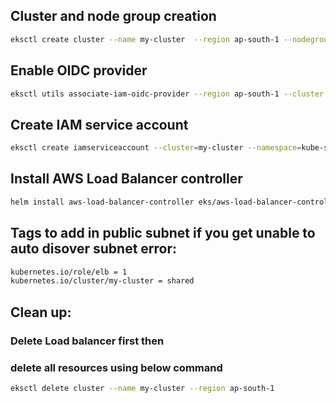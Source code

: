 ## Cluster and node group creation
```bash
eksctl create cluster --name my-cluster  --region ap-south-1 --nodegroup-name my-nodegroup --node-type t3a.medium --nodes 2 --nodes-min 1 --nodes-max 2 --node-volume-size=20 --ssh-access --ssh-public-key eks-demo --managed --asg-access --external-dns-access --full-ecr-access --appmesh-access --alb-ingress-access
```
## Enable OIDC provider
```bash
eksctl utils associate-iam-oidc-provider --region ap-south-1 --cluster my-cluster --approve
```
## Create IAM service account
```bash
eksctl create iamserviceaccount --cluster=my-cluster --namespace=kube-system --name=aws-load-balancer-controller --role-name AmazonEKSLoadBalancerControllerRole --attach-policy-arn=arn:aws:iam::237924323600:policy/AWSLoadBalancerControllerIAMPolicy --region ap-south-1 --approve
```
## Install AWS Load Balancer controller
```bash
helm install aws-load-balancer-controller eks/aws-load-balancer-controller -n kube-system --set clusterName=my-cluster --set serviceAccount.create=false --set serviceAccount.name=aws-load-balancer-controller --set replicaCount=1
```

## Tags to add in public subnet if you get unable to auto disover subnet error:
```bash
kubernetes.io/role/elb = 1
kubernetes.io/cluster/my-cluster = shared
```
## Clean up:
### Delete Load balancer first then
### delete all resources using below command
```bash
eksctl delete cluster --name my-cluster --region ap-south-1
```
